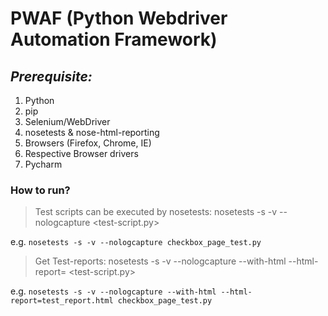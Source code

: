 # PWAF (Python Webdriver Automation Framework)

## _Prerequisite:_

1. Python
2. pip
3. Selenium/WebDriver
4. nosetests & nose-html-reporting
5. Browsers (Firefox, Chrome, IE)
6. Respective Browser drivers
7. Pycharm

### How to run?

>Test scripts can be executed by nosetests: nosetests -s -v --nologcapture <test-script.py>

e.g.
`nosetests -s -v --nologcapture checkbox_page_test.py`

>Get Test-reports: nosetests -s -v --nologcapture --with-html --html-report=<test-report-file-path> <test-script.py>

e.g.
`nosetests -s -v --nologcapture --with-html --html-report=test_report.html checkbox_page_test.py`


